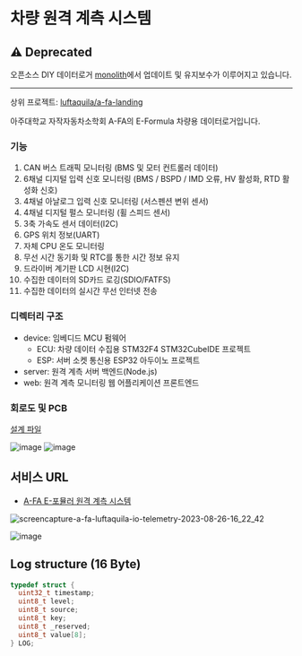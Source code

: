 # 차량 원격 계측 시스템

## ⚠️ Deprecated
오픈소스 DIY 데이터로거 [monolith](https://github.com/luftaquila/monolith)에서 업데이트 및 유지보수가 이루어지고 있습니다.

<hr>

상위 프로젝트: [luftaquila/a-fa-landing](https://github.com/luftaquila/a-fa-landing)

아주대학교 자작자동차소학회 A-FA의 E-Formula 차량용 데이터로거입니다.

### 기능
1. CAN 버스 트래픽 모니터링 (BMS 및 모터 컨트롤러 데이터)
2. 6채널 디지털 입력 신호 모니터링 (BMS / BSPD / IMD 오류, HV 활성화, RTD 활성화 신호)
3. 4채널 아날로그 입력 신호 모니터링 (서스펜션 변위 센서)
4. 4채널 디지털 펄스 모니터링 (휠 스피드 센서)
5. 3축 가속도 센서 데이터(I2C)
6. GPS 위치 정보(UART)
7. 자체 CPU 온도 모니터링
8. 무선 시간 동기화 및 RTC를 통한 시간 정보 유지
9. 드라이버 계기판 LCD 시현(I2C)
10. 수집한 데이터의 SD카드 로깅(SDIO/FATFS)
11. 수집한 데이터의 실시간 무선 인터넷 전송

### 디렉터리 구조
* device: 임베디드 MCU 펌웨어
    * ECU: 차량 데이터 수집용 STM32F4 STM32CubeIDE 프로젝트
    * ESP: 서버 소켓 통신용 ESP32 아두이노 프로젝트
* server: 원격 계측 서버 백엔드(Node.js)
* web: 원격 계측 모니터링 웹 어플리케이션 프론트엔드

### 회로도 및 PCB
[설계 파일](https://github.com/luftaquila/a-fa-schematics/tree/master/PCBs/LV_PCB%20v2)

![image](https://github.com/luftaquila/a-fa-telemetry/assets/17094868/9cb01289-a283-4500-81a1-3442ea2228ec)
![image](https://github.com/luftaquila/a-fa-telemetry/assets/17094868/0800098a-1391-47b6-912d-b4a601f2d27d)

## 서비스 URL
* [A-FA E-포뮬러 원격 계측 시스템](https://a-fa.luftaquila.io/telemetry)

![screencapture-a-fa-luftaquila-io-telemetry-2023-08-26-16_22_42](https://github.com/luftaquila/a-fa-telemetry/assets/17094868/7f5d1325-e314-4a54-927a-87ae08ecbfc2)

![image](https://github.com/luftaquila/a-fa-telemetry/assets/17094868/b007af26-b12d-4942-88ab-b200da300190)

## Log structure (16 Byte)
```c
typedef struct {
  uint32_t timestamp;
  uint8_t level;
  uint8_t source;
  uint8_t key;
  uint8_t _reserved;
  uint8_t value[8];
} LOG;
```

